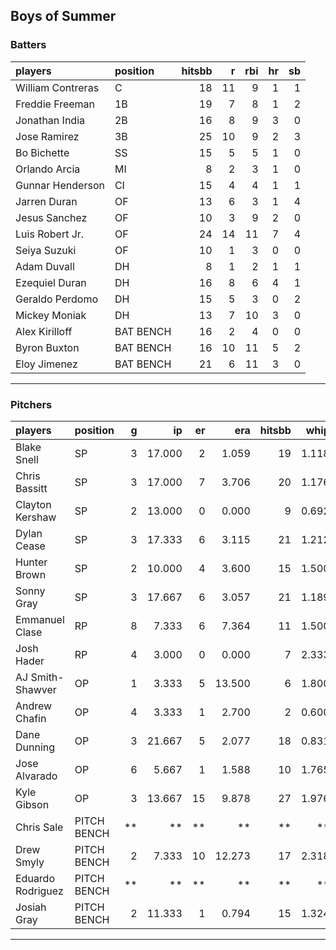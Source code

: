 ## Boys of Summer

### Batters

 
|players           |position  | hitsbb|  r| rbi| hr| sb| 
|:-----------------|:---------|------:|--:|---:|--:|--:| 
|William Contreras |C         |     18| 11|   9|  1|  1| 
|Freddie Freeman   |1B        |     19|  7|   8|  1|  2| 
|Jonathan India    |2B        |     16|  8|   9|  3|  0| 
|Jose Ramirez      |3B        |     25| 10|   9|  2|  3| 
|Bo Bichette       |SS        |     15|  5|   5|  1|  0| 
|Orlando Arcia     |MI        |      8|  2|   3|  1|  0| 
|Gunnar Henderson  |CI        |     15|  4|   4|  1|  1| 
|Jarren Duran      |OF        |     13|  6|   3|  1|  4| 
|Jesus Sanchez     |OF        |     10|  3|   9|  2|  0| 
|Luis Robert Jr.   |OF        |     24| 14|  11|  7|  4| 
|Seiya Suzuki      |OF        |     10|  1|   3|  0|  0| 
|Adam Duvall       |DH        |      8|  1|   2|  1|  1| 
|Ezequiel Duran    |DH        |     16|  8|   6|  4|  1| 
|Geraldo Perdomo   |DH        |     15|  5|   3|  0|  2| 
|Mickey Moniak     |DH        |     13|  7|  10|  3|  0| 
|Alex Kirilloff    |BAT BENCH |     16|  2|   4|  0|  0| 
|Byron Buxton      |BAT BENCH |     16| 10|  11|  5|  2| 
|Eloy Jimenez      |BAT BENCH |     21|  6|  11|  3|  0| 


* * *

### Pitchers

 
|players           |position    |  g|     ip| er|    era| hitsbb|  whip| so|  w| sv| 
|:-----------------|:-----------|--:|------:|--:|------:|------:|-----:|--:|--:|--:| 
|Blake Snell       |SP          |  3| 17.000|  2|  1.059|     19| 1.118| 28|  2|  0| 
|Chris Bassitt     |SP          |  3| 17.000|  7|  3.706|     20| 1.176| 21|  1|  0| 
|Clayton Kershaw   |SP          |  2| 13.000|  0|  0.000|      9| 0.692|  7|  2|  0| 
|Dylan Cease       |SP          |  3| 17.333|  6|  3.115|     21| 1.212| 24|  0|  0| 
|Hunter Brown      |SP          |  2| 10.000|  4|  3.600|     15| 1.500| 13|  0|  0| 
|Sonny Gray        |SP          |  3| 17.667|  6|  3.057|     21| 1.189| 17|  0|  0| 
|Emmanuel Clase    |RP          |  8|  7.333|  6|  7.364|     11| 1.500|  7|  0|  3| 
|Josh Hader        |RP          |  4|  3.000|  0|  0.000|      7| 2.333|  6|  0|  1| 
|AJ Smith-Shawver  |OP          |  1|  3.333|  5| 13.500|      6| 1.800|  4|  0|  0| 
|Andrew Chafin     |OP          |  4|  3.333|  1|  2.700|      2| 0.600|  5|  0|  0| 
|Dane Dunning      |OP          |  3| 21.667|  5|  2.077|     18| 0.831| 16|  2|  0| 
|Jose Alvarado     |OP          |  6|  5.667|  1|  1.588|     10| 1.765|  4|  0|  0| 
|Kyle Gibson       |OP          |  3| 13.667| 15|  9.878|     27| 1.976| 13|  0|  0| 
|Chris Sale        |PITCH BENCH | **|     **| **|     **|     **|    **| **| **| **| 
|Drew Smyly        |PITCH BENCH |  2|  7.333| 10| 12.273|     17| 2.318|  7|  0|  0| 
|Eduardo Rodriguez |PITCH BENCH | **|     **| **|     **|     **|    **| **| **| **| 
|Josiah Gray       |PITCH BENCH |  2| 11.333|  1|  0.794|     15| 1.324| 14|  2|  0| 


* * *


